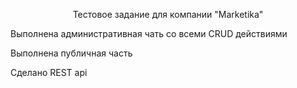 <p align="center">Тестовое задание для компании "Marketika"</p>

<p>Выполнена административная чать со всеми CRUD действиями</p>
<p>Выполнена публичная часть</p>
<p>Сделано REST api</p>
